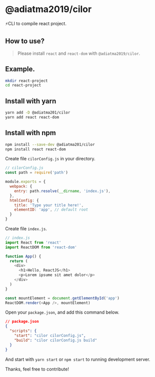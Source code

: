 # @adiatma2019/cilor

⚡️CLI to compile react project.

## How to use?

> Please install `react` and `react-dom` with `@adiatma2019/cilor`.

## Example.

```bash
mkdir react-project
cd react-project
```

## Install with yarn
```bash
yarn add -D @adiatma201/cilor
yarn add react react-dom
```
## Install with npm

```bash
npm install --save-dev @adiatma201/cilor
npm install react react-dom
```

Create file `cilorConfig.js` in your directory.

```js
// cilorConfig.js
const path = require('path')

module.exports = {
  webpack: {
    entry: path.resolve(__dirname, 'index.js'),
  },
  htmlConfig: {
    title: 'Type your title here!',
    elementID: 'app', // default root
  }
}
```

Create file `index.js`.

```js
// index.js
import React from 'react'
import ReactDOM from 'react-dom'

function App() {
  return (
    <div>
      <h1>Hello, ReactJS</h1>
      <p>Lorem ipsume sit amet dolor</p>
    </div>
  )
}

const mountElement = document.getElementById('app')
ReactDOM.render(<App />, mountElement)
```

Open your `package.json`, and add this command below.
```json
// package.json
{
  "scripts": {
    "start": "cilor cilorConfig.js",
    "build": "cilor cilorConfig.js build"
  }
}
```

And start with `yarn start` or `npm start` to running development server.

Thanks, feel free to contribute!
